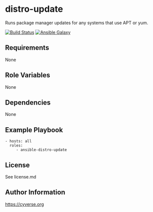 distro-update
=========

Runs package manager updates for any systems that use APT or yum.

[![Build Status](https://travis-ci.org/CyVerse-Ansible/ansible-distro-update.svg?branch=master)](https://travis-ci.org/CyVerse-Ansible/ansible-distro-update)
[![Ansible Galaxy](https://img.shields.io/badge/ansible--galaxy-distro--update-blue.svg)](https://galaxy.ansible.com/CyVerse-Ansible/distro-update/)


Requirements
------------

None

Role Variables
--------------

None

Dependencies
------------

None

Example Playbook
----------------

    - hosts: all
      roles:
         - ansible-distro-update

License
-------

See license.md

Author Information
------------------

https://cyverse.org
